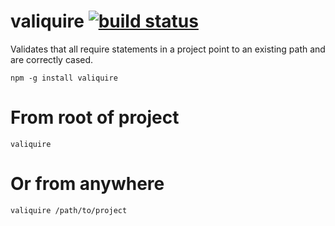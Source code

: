 # valiquire [![build status](https://secure.travis-ci.org/thlorenz/valiquire.png)](http://travis-ci.org/thlorenz/valiquire)

Validates that all require statements in a project point to an existing path and are correctly cased.

`npm -g install valiquire`

# From root of project

`valiquire`

# Or from anywhere

`valiquire /path/to/project`
